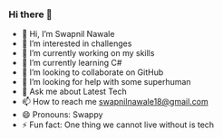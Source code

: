 ### Hi there 👋

- 👋 Hi, I’m Swapnil Nawale
- 👀 I’m interested in challenges
- 🔭 I’m currently working on my skills
- 🌱 I’m currently learning C#
- 👯 I’m looking to collaborate on GitHub
- 🤔 I’m looking for help with some superhuman
- 💬 Ask me about Latest Tech
- 📫 How to reach me swapnilnawale18@gmail.com
- 😄 Pronouns: Swappy
- ⚡ Fun fact: One thing we cannot live without is tech

<!---


SwapnilNawale18/SwapnilNawale18 is a ✨ special ✨ repository because its `README.md` (this file) appears on your GitHub profile.
You can click the Preview link to take a look at your changes.
--->
<!--### Hi there 👋-->

<!--
**SwapnilNawale18/SwapnilNawale18** is a ✨ _special_ ✨ repository because its `README.md` (this file) appears on your GitHub profile.

Here are some ideas to get you started:

- 🔭 I’m currently working on ...
- 🌱 I’m currently learning ...
- 👯 I’m looking to collaborate on ...
- 🤔 I’m looking for help with ...
- 💬 Ask me about ...
- 📫 How to reach me: ...
- 😄 Pronouns: ...
- ⚡ Fun fact: ...
-->
